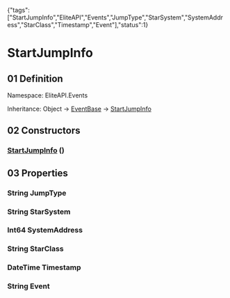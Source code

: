 {"tags":["StartJumpInfo","EliteAPI","Events","JumpType","StarSystem","SystemAddress","StarClass","Timestamp","Event"],"status":1}

# StartJumpInfo

## 01 Definition

Namespace: <span class='code'>EliteAPI.Events</span>

Inheritance: <span class='code'>Object</span> → <span class='code'>[EventBase](../../EliteAPI/Events/EventBase.html)</span> → <span class='code'>[StartJumpInfo](../../EliteAPI/Events/StartJumpInfo.html)</span>

## 02 Constructors

### <span class='code'>[StartJumpInfo](../../EliteAPI/Events/StartJumpInfo.html)</span> ()

## 03 Properties

### <span class='code'>String</span> JumpType

### <span class='code'>String</span> StarSystem

### <span class='code'>Int64</span> SystemAddress

### <span class='code'>String</span> StarClass

### <span class='code'>DateTime</span> Timestamp

### <span class='code'>String</span> Event

